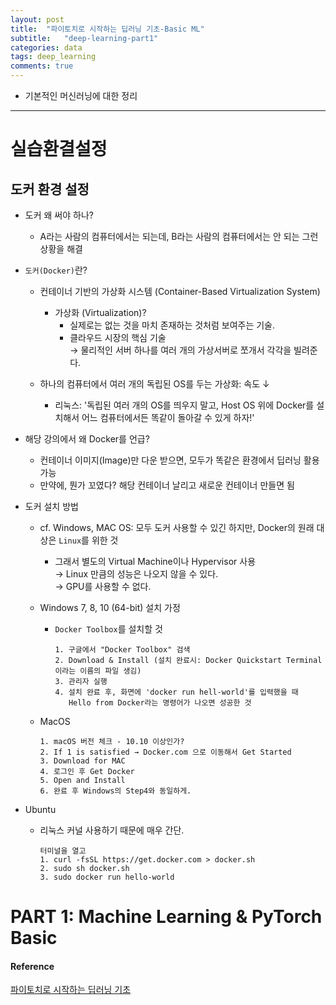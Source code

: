 ```yaml
---
layout: post
title:  "파이토치로 시작하는 딥러닝 기초-Basic ML"
subtitle:   "deep-learning-part1"
categories: data
tags: deep_learning
comments: true
---
```


- 기본적인 머신러닝에 대한 정리    

---  

# 실습환결설정  
## 도커 환경 설정  
- 도커 왜 써야 하나?  
  - A라는 사람의 컴퓨터에서는 되는데, B라는 사람의 컴퓨터에서는 안 되는 그런 상황을 해결  
  
- `도커(Docker)`란?  
  - 컨테이너 기반의 가상화 시스템 (Container-Based Virtualization System)  
    - 가상화 (Virtualization)?  
      - 실제로는 없는 것을 마치 존재하는 것처럼 보여주는 기술.  
      - 클라우드 시장의 핵심 기술  
        → 물리적인 서버 하나를 여러 개의 가상서버로 쪼개서 각각을 빌려준다.  
        
  - 하나의 컴퓨터에서 여러 개의 독립된 OS를 두는 가상화: 속도 ↓  
    - 리눅스: '독립된 여러 개의 OS를 띄우지 말고, Host OS 위에 Docker를 설치해서 어느 컴퓨터에서든 똑같이 돌아갈 수 있게 하자!'  
    
- 해당 강의에서 왜 Docker를 언급?  
  - 컨테이너 이미지(Image)만 다운 받으면, 모두가 똑같은 환경에서 딥러닝 활용 가능   
  - 만약에, 뭔가 꼬였다? 해당 컨테이너 날리고 새로운 컨테이너 만들면 됨  
    
- 도커 설치 방법  
  - cf. Windows, MAC OS: 모두 도커 사용할 수 있긴 하지만, Docker의 원래 대상은 `Linux`를 위한 것  
    - 그래서 별도의 Virtual Machine이나 Hypervisor 사용  
      → Linux 만큼의 성능은 나오지 않을 수 있다.  
      → GPU를 사용할 수 없다.  
      
  - Windows 7, 8, 10 (64-bit) 설치 가정  
    - `Docker Toolbox`를 설치할 것  
    
      ```  
      1. 구글에서 "Docker Toolbox" 검색  
      2. Download & Install (설치 완료시: Docker Quickstart Terminal이라는 이름의 파일 생김)   
      3. 관리자 실행  
      4. 설치 완료 후, 화면에 'docker run hell-world'를 입력했을 때 
         Hello from Docker라는 명령어가 나오면 성공한 것  
      ```  
  - MacOS   
    
      ```  
      1. macOS 버전 체크 - 10.10 이상인가?  
      2. If 1 is satisfied → Docker.com 으로 이동해서 Get Started
      3. Download for MAC  
      4. 로그인 후 Get Docker  
      5. Open and Install  
      6. 완료 후 Windows의 Step4와 동일하게.  
      ```  
- Ubuntu  
  - 리눅스 커널 사용하기 때문에 매우 간단.  
  
    ```  
    터미널을 열고 
    1. curl -fsSL https://get.docker.com > docker.sh
    2. sudo sh docker.sh  
    3. sudo docker run hello-world  
    ```  
    
# PART 1: Machine Learning & PyTorch Basic  

    

#### Reference
[파이토치로 시작하는 딥러닝 기초](https://www.edwith.org/boostcourse-dl-pytorch/lecture/42994/)  
